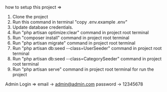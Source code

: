 how to setup this project => 
1. Clone the project
2. Run this command in terminal "copy .env.example .env"
3. Update database credentials.
4. Run "php artisan optimize:clear" command in project root terminal
5. Run "composer install" command in project root terminal
6. Run "php artisan migrate" command in project root terminal
7. Run "php artisan db:seed --class=UserSeeder" command in project root terminal
8. Run "php artisan db:seed --class=CategorySeeder" command in project root terminal
9. Run "php artisan serve" command in project root terminal for run the project

Admin Login =>
email -> admin@admin.com
password -> 12345678
